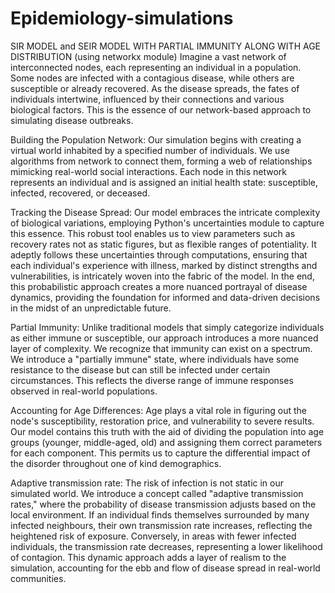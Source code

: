 # Epidemiology-simulations
SIR MODEL and SEIR MODEL WITH PARTIAL IMMUNITY ALONG WITH AGE DISTRIBUTION (using networkx module)
Imagine a vast network of interconnected nodes, each representing an individual in a population. Some nodes are infected with a contagious disease, while others are susceptible or already recovered. As the disease spreads, the fates of individuals intertwine, influenced by their connections and various biological factors. This is the essence of our network-based approach to simulating disease outbreaks.

Building the Population Network:
Our simulation begins with creating a virtual world inhabited by a specified number of individuals. We use algorithms from network to connect them, forming a web of relationships mimicking real-world social interactions. Each node in this network represents an individual and is assigned an initial health state: susceptible, infected, recovered, or deceased.


Tracking the Disease Spread:
Our model embraces the intricate complexity of biological variations, employing Python's uncertainties module to capture this essence. This robust tool enables us to view parameters such as recovery rates not as static figures, but as flexible ranges of potentiality. It adeptly follows these uncertainties through computations, ensuring that each individual's experience with illness, marked by distinct strengths and vulnerabilities, is intricately woven into the fabric of the model. In the end, this probabilistic approach creates a more nuanced portrayal of disease dynamics, providing the foundation for informed and data-driven decisions in the midst of an unpredictable future.

 

Partial Immunity:
Unlike traditional models that simply categorize individuals as either immune or susceptible, our approach introduces a more nuanced layer of complexity. We recognize that immunity can exist on a spectrum. We introduce a "partially immune" state, where individuals have some resistance to the disease but can still be infected under certain circumstances. This reflects the diverse range of immune responses observed in real-world populations.
 

Accounting for Age Differences:	
Age plays a vital role in figuring out the node's susceptibility, restoration price, and vulnerability to severe results. Our model contains this truth with the aid of dividing the population into age groups (younger, middle-aged, old) and assigning them correct parameters for each component. This permits us to capture the differential impact of the disorder throughout one of kind demographics.



Adaptive transmission rate:
The risk of infection is not static in our simulated world. We introduce a concept called "adaptive transmission rates," where the probability of disease transmission adjusts based on the local environment. If an individual finds themselves surrounded by many infected neighbours, their own transmission rate increases, reflecting the heightened risk of exposure. Conversely, in areas with fewer infected individuals, the transmission rate decreases, representing a lower likelihood of contagion. This dynamic approach adds a layer of realism to the simulation, accounting for the ebb and flow of disease spread in real-world communities.
